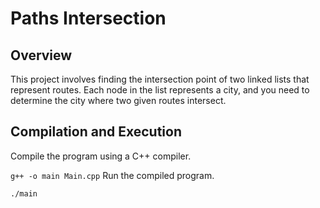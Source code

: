 # Paths Intersection

## Overview
This project involves finding the intersection point of two linked lists that represent routes. Each node in the list represents a city, and you need to determine the city where two given routes intersect.

## Compilation and Execution
Compile the program using a C++ compiler.

`g++ -o main Main.cpp`
Run the compiled program.

`./main`